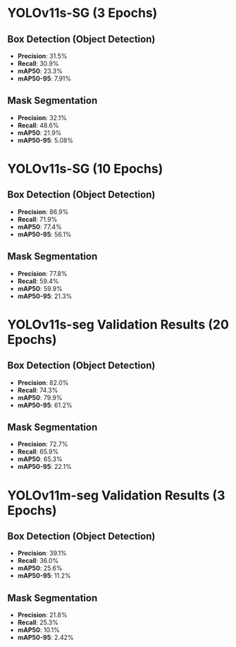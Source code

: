 # YOLOv11s-SG (3 Epochs)

## Box Detection (Object Detection)
- **Precision**: 31.5%
- **Recall**: 30.9%
- **mAP50**: 23.3%
- **mAP50-95**: 7.91%

## Mask Segmentation
- **Precision**: 32.1%
- **Recall**: 48.6%
- **mAP50**: 21.9%
- **mAP50-95**: 5.08%

# YOLOv11s-SG (10 Epochs)

## Box Detection (Object Detection)
- **Precision**: 86.9%
- **Recall**: 71.9%
- **mAP50**: 77.4%
- **mAP50-95**: 56.1%


## Mask Segmentation
- **Precision**: 77.8%
- **Recall**: 59.4%
- **mAP50**: 59.9%
- **mAP50-95**: 21.3%

# YOLOv11s-seg Validation Results (20 Epochs)

## Box Detection (Object Detection)
- **Precision**: 82.0%
- **Recall**: 74.3%
- **mAP50**: 79.9%
- **mAP50-95**: 61.2%

## Mask Segmentation
- **Precision**: 72.7%
- **Recall**: 65.9%
- **mAP50**: 65.3%
- **mAP50-95**: 22.1%

# YOLOv11m-seg Validation Results (3 Epochs)

## Box Detection (Object Detection)
- **Precision**: 39.1%
- **Recall**: 36.0%
- **mAP50**: 25.6%
- **mAP50-95**: 11.2%

## Mask Segmentation
- **Precision**: 21.8%
- **Recall**: 25.3%
- **mAP50**: 10.1%
- **mAP50-95**: 2.42%
